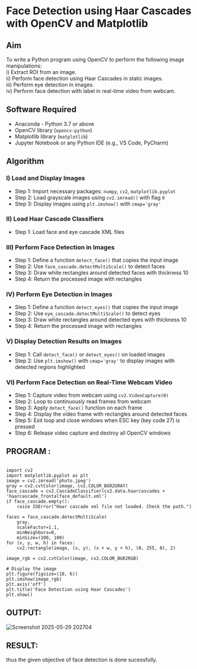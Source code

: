 # Face Detection using Haar Cascades with OpenCV and Matplotlib

## Aim

To write a Python program using OpenCV to perform the following image manipulations:  
i) Extract ROI from an image.  
ii) Perform face detection using Haar Cascades in static images.  
iii) Perform eye detection in images.  
iv) Perform face detection with label in real-time video from webcam.

## Software Required

- Anaconda - Python 3.7 or above  
- OpenCV library (`opencv-python`)  
- Matplotlib library (`matplotlib`)  
- Jupyter Notebook or any Python IDE (e.g., VS Code, PyCharm)

## Algorithm

### I) Load and Display Images

- Step 1: Import necessary packages: `numpy`, `cv2`, `matplotlib.pyplot`  
- Step 2: Load grayscale images using `cv2.imread()` with flag `0`  
- Step 3: Display images using `plt.imshow()` with `cmap='gray'`

### II) Load Haar Cascade Classifiers

- Step 1: Load face and eye cascade XML files 
### III) Perform Face Detection in Images

- Step 1: Define a function `detect_face()` that copies the input image  
- Step 2: Use `face_cascade.detectMultiScale()` to detect faces  
- Step 3: Draw white rectangles around detected faces with thickness 10  
- Step 4: Return the processed image with rectangles  

### IV) Perform Eye Detection in Images

- Step 1: Define a function `detect_eyes()` that copies the input image  
- Step 2: Use `eye_cascade.detectMultiScale()` to detect eyes  
- Step 3: Draw white rectangles around detected eyes with thickness 10  
- Step 4: Return the processed image with rectangles  

### V) Display Detection Results on Images

- Step 1: Call `detect_face()` or `detect_eyes()` on loaded images  
- Step 2: Use `plt.imshow()` with `cmap='gray'` to display images with detected regions highlighted  

### VI) Perform Face Detection on Real-Time Webcam Video

- Step 1: Capture video from webcam using `cv2.VideoCapture(0)`  
- Step 2: Loop to continuously read frames from webcam  
- Step 3: Apply `detect_face()` function on each frame  
- Step 4: Display the video frame with rectangles around detected faces  
- Step 5: Exit loop and close windows when ESC key (key code 27) is pressed  
- Step 6: Release video capture and destroy all OpenCV windows  

## PROGRAM :
```

import cv2
import matplotlib.pyplot as plt
image = cv2.imread('photo.jpeg')  
gray = cv2.cvtColor(image, cv2.COLOR_BGR2GRAY)
face_cascade = cv2.CascadeClassifier(cv2.data.haarcascades + 'haarcascade_frontalface_default.xml')
if face_cascade.empty():
    raise IOError("Haar cascade xml file not loaded. Check the path.")

faces = face_cascade.detectMultiScale(
    gray,
    scaleFactor=1.1,
    minNeighbors=8,
    minSize=(100, 100) 
for (x, y, w, h) in faces:
    cv2.rectangle(image, (x, y), (x + w, y + h), (0, 255, 0), 2)

image_rgb = cv2.cvtColor(image, cv2.COLOR_BGR2RGB)

# Display the image
plt.figure(figsize=(10, 6))
plt.imshow(image_rgb)
plt.axis('off')
plt.title('Face Detection using Haar Cascades')
plt.show()

```

## OUTPUT:
![Screenshot 2025-05-29 202704](https://github.com/user-attachments/assets/4159c131-756e-42ee-bbaf-c1294fe8c59b)


## RESULT:
thus the given objective of face detection is done sucessfully.

